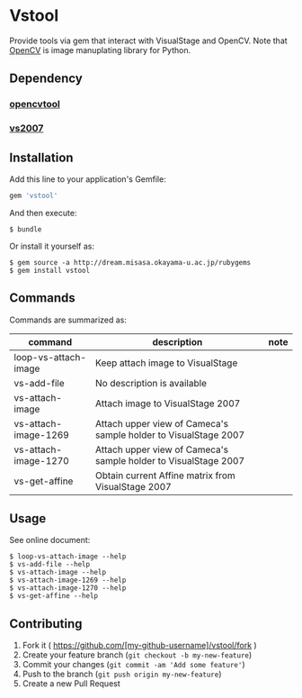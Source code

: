 # Vstool

Provide tools via gem that interact with VisualStage and OpenCV.
Note that [OpenCV](http://opencv.org/) is image manuplating library for Python.

## Dependency

### [opencvtool](http://devel.misasa.okayama-u.ac.jp/gitlab/pythonpackage/opencvtool/tree/master "follow instruction")

### [vs2007](http://devel.misasa.okayama-u.ac.jp/gitlab/pythonpackage/vs2007/tree/master "follow instruction")


## Installation

Add this line to your application's Gemfile:

```ruby
gem 'vstool'
```

And then execute:

    $ bundle

Or install it yourself as:

    $ gem source -a http://dream.misasa.okayama-u.ac.jp/rubygems
    $ gem install vstool

## Commands

Commands are summarized as:

| command              | description                                                          | note |
| -------------------- | -------------------------------------------------------------------- | ---- |
| loop-vs-attach-image | Keep attach image to VisualStage                                     |      |
| vs-add-file          | No description is available                                          |      |
| vs-attach-image      | Attach image to VisualStage 2007                                     |      |
| vs-attach-image-1269 | Attach upper view of Cameca's sample holder to VisualStage 2007      |      |
| vs-attach-image-1270 | Attach upper view of Cameca's sample holder to VisualStage 2007      |      |
| vs-get-affine        | Obtain current Affine matrix from VisualStage 2007                   |      |

## Usage

See online document:

    $ loop-vs-attach-image --help
    $ vs-add-file --help
    $ vs-attach-image --help
    $ vs-attach-image-1269 --help
    $ vs-attach-image-1270 --help
    $ vs-get-affine --help

## Contributing

1. Fork it ( https://github.com/[my-github-username]/vstool/fork )
2. Create your feature branch (`git checkout -b my-new-feature`)
3. Commit your changes (`git commit -am 'Add some feature'`)
4. Push to the branch (`git push origin my-new-feature`)
5. Create a new Pull Request